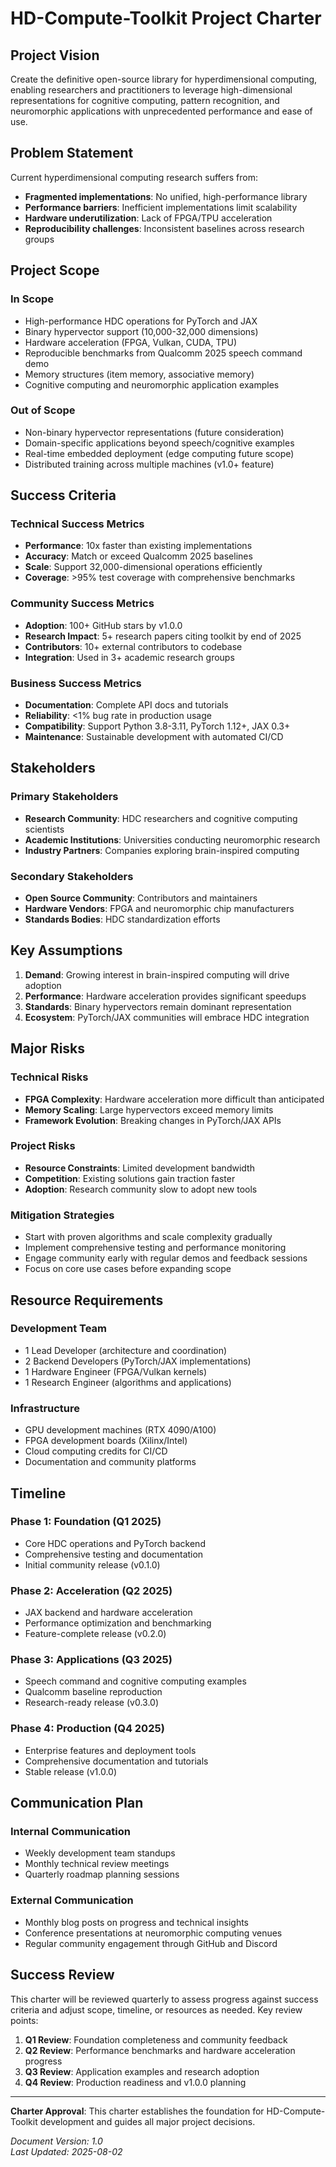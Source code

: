 # HD-Compute-Toolkit Project Charter

## Project Vision

Create the definitive open-source library for hyperdimensional computing, enabling researchers and practitioners to leverage high-dimensional representations for cognitive computing, pattern recognition, and neuromorphic applications with unprecedented performance and ease of use.

## Problem Statement

Current hyperdimensional computing research suffers from:
- **Fragmented implementations**: No unified, high-performance library
- **Performance barriers**: Inefficient implementations limit scalability
- **Hardware underutilization**: Lack of FPGA/TPU acceleration
- **Reproducibility challenges**: Inconsistent baselines across research groups

## Project Scope

### In Scope
- High-performance HDC operations for PyTorch and JAX
- Binary hypervector support (10,000-32,000 dimensions)
- Hardware acceleration (FPGA, Vulkan, CUDA, TPU)
- Reproducible benchmarks from Qualcomm 2025 speech command demo
- Memory structures (item memory, associative memory)
- Cognitive computing and neuromorphic application examples

### Out of Scope
- Non-binary hypervector representations (future consideration)
- Domain-specific applications beyond speech/cognitive examples
- Real-time embedded deployment (edge computing future scope)
- Distributed training across multiple machines (v1.0+ feature)

## Success Criteria

### Technical Success Metrics
- **Performance**: 10x faster than existing implementations
- **Accuracy**: Match or exceed Qualcomm 2025 baselines
- **Scale**: Support 32,000-dimensional operations efficiently
- **Coverage**: >95% test coverage with comprehensive benchmarks

### Community Success Metrics
- **Adoption**: 100+ GitHub stars by v1.0.0
- **Research Impact**: 5+ research papers citing toolkit by end of 2025
- **Contributors**: 10+ external contributors to codebase
- **Integration**: Used in 3+ academic research groups

### Business Success Metrics
- **Documentation**: Complete API docs and tutorials
- **Reliability**: <1% bug rate in production usage
- **Compatibility**: Support Python 3.8-3.11, PyTorch 1.12+, JAX 0.3+
- **Maintenance**: Sustainable development with automated CI/CD

## Stakeholders

### Primary Stakeholders
- **Research Community**: HDC researchers and cognitive computing scientists
- **Academic Institutions**: Universities conducting neuromorphic research
- **Industry Partners**: Companies exploring brain-inspired computing

### Secondary Stakeholders
- **Open Source Community**: Contributors and maintainers
- **Hardware Vendors**: FPGA and neuromorphic chip manufacturers
- **Standards Bodies**: HDC standardization efforts

## Key Assumptions

1. **Demand**: Growing interest in brain-inspired computing will drive adoption
2. **Performance**: Hardware acceleration provides significant speedups
3. **Standards**: Binary hypervectors remain dominant representation
4. **Ecosystem**: PyTorch/JAX communities will embrace HDC integration

## Major Risks

### Technical Risks
- **FPGA Complexity**: Hardware acceleration more difficult than anticipated
- **Memory Scaling**: Large hypervectors exceed memory limits
- **Framework Evolution**: Breaking changes in PyTorch/JAX APIs

### Project Risks
- **Resource Constraints**: Limited development bandwidth
- **Competition**: Existing solutions gain traction faster
- **Adoption**: Research community slow to adopt new tools

### Mitigation Strategies
- Start with proven algorithms and scale complexity gradually
- Implement comprehensive testing and performance monitoring
- Engage community early with regular demos and feedback sessions
- Focus on core use cases before expanding scope

## Resource Requirements

### Development Team
- 1 Lead Developer (architecture and coordination)
- 2 Backend Developers (PyTorch/JAX implementations)
- 1 Hardware Engineer (FPGA/Vulkan kernels)
- 1 Research Engineer (algorithms and applications)

### Infrastructure
- GPU development machines (RTX 4090/A100)
- FPGA development boards (Xilinx/Intel)
- Cloud computing credits for CI/CD
- Documentation and community platforms

## Timeline

### Phase 1: Foundation (Q1 2025)
- Core HDC operations and PyTorch backend
- Comprehensive testing and documentation
- Initial community release (v0.1.0)

### Phase 2: Acceleration (Q2 2025)
- JAX backend and hardware acceleration
- Performance optimization and benchmarking
- Feature-complete release (v0.2.0)

### Phase 3: Applications (Q3 2025)
- Speech command and cognitive computing examples
- Qualcomm baseline reproduction
- Research-ready release (v0.3.0)

### Phase 4: Production (Q4 2025)
- Enterprise features and deployment tools
- Comprehensive documentation and tutorials
- Stable release (v1.0.0)

## Communication Plan

### Internal Communication
- Weekly development team standups
- Monthly technical review meetings
- Quarterly roadmap planning sessions

### External Communication
- Monthly blog posts on progress and technical insights
- Conference presentations at neuromorphic computing venues
- Regular community engagement through GitHub and Discord

## Success Review

This charter will be reviewed quarterly to assess progress against success criteria and adjust scope, timeline, or resources as needed. Key review points:

1. **Q1 Review**: Foundation completeness and community feedback
2. **Q2 Review**: Performance benchmarks and hardware acceleration progress
3. **Q3 Review**: Application examples and research adoption
4. **Q4 Review**: Production readiness and v1.0.0 planning

---

**Charter Approval**: This charter establishes the foundation for HD-Compute-Toolkit development and guides all major project decisions.

*Document Version: 1.0*  
*Last Updated: 2025-08-02*